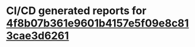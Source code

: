 # CI/CD generated reports for [4f8b07b361e9601b4157e5f09e8c813cae3d6261](https://github.com/hydephp/develop/commit/4f8b07b361e9601b4157e5f09e8c813cae3d6261)
